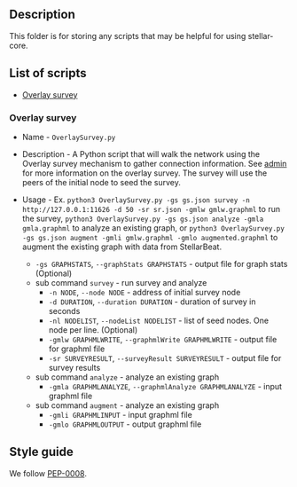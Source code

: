 ## Description
This folder is for storing any scripts that may be helpful for using stellar-core.

## List of scripts
- [Overlay survey](#overlay-survey)

### Overlay survey 
- Name - `OverlaySurvey.py`
- Description - A Python script that will walk the network using the Overlay survey mechanism to gather connection information. See [admin](./../docs/software/admin.md#overlay-topology-survey) for more information on the overlay survey. The survey will use the peers of the initial node to seed the survey.
- Usage - Ex. `python3 OverlaySurvey.py -gs gs.json survey -n http://127.0.0.1:11626 -d 50 -sr sr.json -gmlw gmlw.graphml` to run the survey, `python3 OverlaySurvey.py -gs gs.json analyze -gmla gmla.graphml` to analyze an existing graph, or `python3 OverlaySurvey.py -gs gs.json augment -gmli gmlw.graphml -gmlo augmented.graphml` to augment the existing graph with data from StellarBeat.

    - `-gs GRAPHSTATS`, `--graphStats GRAPHSTATS` - output file for graph stats (Optional)
    - sub command `survey` - run survey and analyze
        - `-n NODE`, `--node NODE` - address of initial survey node
        - `-d DURATION`, `--duration DURATION` - duration of survey in seconds
        - `-nl NODELIST`, `--nodeList NODELIST` - list of seed nodes. One node per line. (Optional)
        - `-gmlw GRAPHMLWRITE`, `--graphmlWrite GRAPHMLWRITE` - output file for graphml file
        - `-sr SURVEYRESULT`, `--surveyResult SURVEYRESULT` - output file for survey results
    - sub command `analyze` - analyze an existing graph
        - `-gmla GRAPHMLANALYZE`, `--graphmlAnalyze GRAPHMLANALYZE` - input graphml file
    - sub command `augment` - analyze an existing graph
        - `-gmli GRAPHMLINPUT` - input graphml file
        - `-gmlo GRAPHMLOUTPUT` - output graphml file

## Style guide
We follow [PEP-0008](https://www.python.org/dev/peps/pep-0008/).
